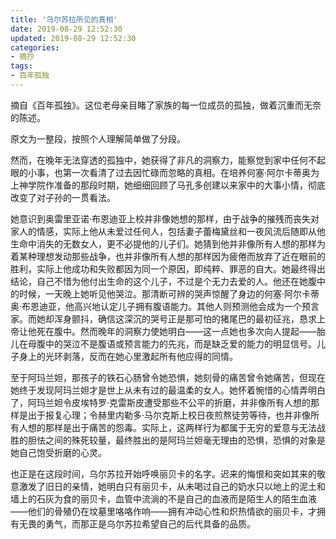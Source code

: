 ```yaml
---
title: '乌尔苏拉所见的真相'
date: 2019-08-29 12:52:30
updated: 2019-08-29 12:52:30
categories:
- 摘抄
tags:
- 百年孤独
---
```


摘自《百年孤独》。这位老母亲目睹了家族的每一位成员的孤独，做着沉重而无奈的陈述。

原文为一整段，按照个人理解简单做了分段。

<!--more-->
然而，在晚年无法穿透的孤独中，她获得了非凡的洞察力，能察觉到家中任何不起眼的小事，也第一次看清了过去因忙碌而忽略的真相。在培养何塞·阿尔卡蒂奥为上神学院作准备的那段时期，她细细回顾了马孔多创建以来家中的大事小情，彻底改变了对子孙的一贯看法。

她意识到奥雷里亚诺·布恩迪亚上校并非像她想的那样，由于战争的摧残而丧失对家人的情感，实际上他从未爱过任何人，包括妻子蕾梅黛丝和一夜风流后随即从他生命中消失的无数女人，更不必提他的儿子们。她猜到他并非像所有人想的那样为着某种理想发动那些战争，也并非像所有人想的那样因为疲倦而放弃了近在眼前的胜利，实际上他成功和失败都因为同一个原因，即纯粹、罪恶的自大。她最终得出结论，自己不惜为他付出生命的这个儿子，不过是个无力去爱的人。他还在她腹中的时候，一天晚上她听见他哭泣。那清断可辨的哭声惊醒了身边的何塞·阿尔卡蒂奥·布恩迪亚，他高兴地认定儿子拥有腹语能力。其他人则预测他会成为一个预言家。而她却浑身颤抖，确信这深沉的哭号正是那可怕的猪尾巴的最初征兆，恳求上帝让他死在腹中。然而晚年的洞察力使她明白——这一点她也多次向人提起——胎儿在母腹中的哭泣不是腹语或预言能力的先兆，而是缺乏爱的能力的明显信号。儿子身上的光环剥落，反而在她心里激起所有他应得的同情。

至于阿玛兰妲，那孩子的铁石心肠曾令她恐惧，她刻骨的痛苦曾令她痛苦，但现在她终于发现阿玛兰妲才是世上从未有过的最温柔的女人。她怀着惋惜的心情弄明白了，阿玛兰妲令皮埃特罗·克雷斯皮遭受那些不公平的折磨，并非像所有人想的那样是出于报复心理；令赫里内勒多·马尔克斯上校日夜煎熬徒劳等待，也并非像所有人想的那样是出于痛苦的怨毒。实际上，这两样行为都属于无穷的爱意与无法战胜的胆怯之间的殊死较量，最终胜出的是阿玛兰妲毫无理由的恐惧，恐惧的对象是她自己饱受折磨的心灵。

也正是在这段时间，乌尔苏拉开始呼唤丽贝卡的名字。迟来的悔恨和突如其来的敬意激发了旧日的亲情，她明白只有丽贝卡，从未喝过自己的奶水只以地上的泥土和墙上的石灰为食的丽贝卡，血管中流淌的不是自己的血液而是陌生人的陌生血液——他们的骨殖仍在坟墓里咯咯作响——拥有冲动心性和炽热情欲的丽贝卡，才拥有无畏的勇气，而那正是乌尔苏拉希望自己的后代具备的品质。
